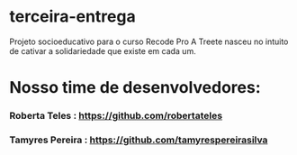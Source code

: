 # terceira-entrega
Projeto socioeducativo para o curso Recode Pro 
A Treete nasceu no intuito de cativar a solidariedade que existe em cada um. 
# Nosso time de desenvolvedores:
### Roberta Teles : https://github.com/robertateles<br>
### Tamyres Pereira : https://github.com/tamyrespereirasilva
